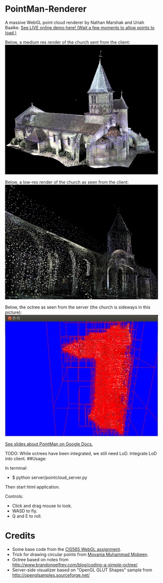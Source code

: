 PointMan-Renderer
=================

A massive WebGL point cloud renderer by Nathan Marshak and Uriah Baalke. [See LIVE online demo here! (Wait a few moments to allow points to load.)](http://nmarshak1337.github.io/PointMan-Renderer/webgl_client/frag_globe.html)

Below, a medium res render of the church sent from the client:
![client_midres](screenshots/midres_church.png)

Below, a low-res render of the church as seen from the client:
![client_lowres](screenshots/lowres_church.png)

Below, the octree as seen from the server (the church is sideways in this picture):
![client_lowres](screenshots/church_octree.png)

[See slides about PointMan on Google Docs.](https://docs.google.com/presentation/d/1toQ5c5Mw_8D_hWouQqrb1SKOvAJjrxdFCHs503GID20/edit?usp=sharing)

TODO: While octrees have been integrated, we still need LoD. Integrate LoD into client.
##Usage:

In terminal:
  * $ python server/pointcloud_server.py

Then start html application.

Controls:
* Click and drag mouse to look.
* WASD to fly.
* Q and E to roll.
  
Credits
=================
* Some base code from the [CIS565 WebGL assignment](https://github.com/CIS565-Fall-2013).
* Trick for drawing circular points from [Movania Muhammad Mobeen](http://mmmovania.blogspot.com/2010/12/circular-point-sprites-in-opengl-33.html).
* Octree based on notes from http://www.brandonpelfrey.com/blog/coding-a-simple-octree/
* Server-side visualizer based on "OpenGL GLUT Shapes" sample from http://openglsamples.sourceforge.net/
